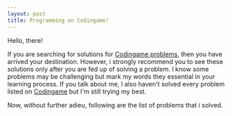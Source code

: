 ```yaml
---
layout: post
title: Programming on Codingame!
---
```


Hello, there!

If you are searching for solutions for [Codingame problems](https://www.codingame.com), then you have arrived your destination. However, i strongly recommend you to see these solutions only after you are fed up of solving a problem. I know some problems may be challenging but mark my words they essential in your learning process. If you talk about me, I also haven't solved every problem listed on [Codingame](https://www.codingame.com) but I'm still trying my best.

Now, without further adieu, following are the list of problems that i solved.
